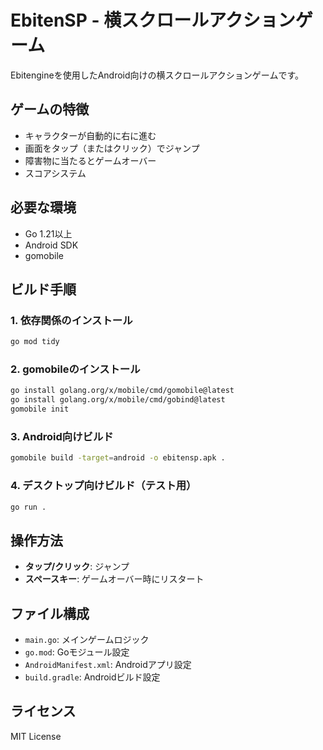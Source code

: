 # EbitenSP - 横スクロールアクションゲーム

Ebitengineを使用したAndroid向けの横スクロールアクションゲームです。

## ゲームの特徴

- キャラクターが自動的に右に進む
- 画面をタップ（またはクリック）でジャンプ
- 障害物に当たるとゲームオーバー
- スコアシステム

## 必要な環境

- Go 1.21以上
- Android SDK
- gomobile

## ビルド手順

### 1. 依存関係のインストール

```bash
go mod tidy
```

### 2. gomobileのインストール

```bash
go install golang.org/x/mobile/cmd/gomobile@latest
go install golang.org/x/mobile/cmd/gobind@latest
gomobile init
```

### 3. Android向けビルド

```bash
gomobile build -target=android -o ebitensp.apk .
```

### 4. デスクトップ向けビルド（テスト用）

```bash
go run .
```

## 操作方法

- **タップ/クリック**: ジャンプ
- **スペースキー**: ゲームオーバー時にリスタート

## ファイル構成

- `main.go`: メインゲームロジック
- `go.mod`: Goモジュール設定
- `AndroidManifest.xml`: Androidアプリ設定
- `build.gradle`: Androidビルド設定

## ライセンス

MIT License 